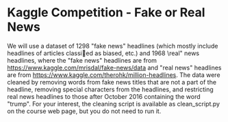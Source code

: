 # Kaggle Competition - Fake or Real News
We will use a dataset of 1298 "fake news" headlines (which mostly include headlines of articles
classied as biased, etc.) and 1968 \real" news headlines, where the "fake news" headlines
are from https://www.kaggle.com/mrisdal/fake-news/data and "real news" headlines are
from https://www.kaggle.com/therohk/million-headlines. The data were cleaned by
removing words from fake news titles that are not a part of the headline, removing special
characters from the headlines, and restricting real news headlines to those after October
2016 containing the word "trump". For your interest, the cleaning script is available as
clean_script.py on the course web page, but you do not need to run it.
